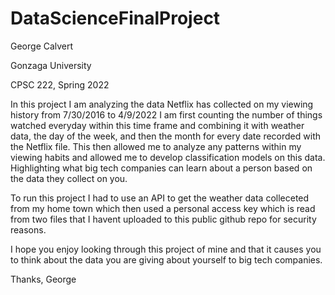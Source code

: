 # DataScienceFinalProject

George Calvert

Gonzaga University

CPSC 222, Spring 2022



In this project I am analyzing the data Netflix has collected on my viewing history from 7/30/2016 to 4/9/2022
I am first counting the number of things watched everyday within this time frame and combining it with weather data, the day of the week,
and then the month for every date recorded with the Netflix file. This then allowed me to analyze any patterns within my viewing habits 
and allowed me to develop classification models on this data. Highlighting what big tech companies can learn about a person based on the data they collect on you.

To run this project I had to use an API to get the weather data colleceted from my home town which then used a personal access key which is read from two files 
that I havent uploaded to this public github repo for security reasons.

I hope you enjoy looking through this project of mine and that it causes you to think about the data you are giving about yourself to big tech companies.

Thanks,
George
